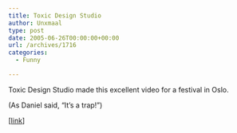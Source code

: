 ```yaml
---
title: Toxic Design Studio
author: Unxmaal
type: post
date: 2005-06-26T00:00:00+00:00
url: /archives/1716
categories:
  - Funny

---
```

Toxic Design Studio made this excellent video for a festival in Oslo.

(As Daniel said, &#8220;It&#8217;s a trap!&#8221;)

[[link][1]]

 [1]: http://www.toxic.no/php/vis_film.php?id=82